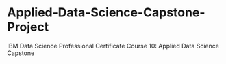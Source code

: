 # Applied-Data-Science-Capstone-Project
IBM Data Science Professional Certificate 
Course 10: Applied Data Science Capstone

